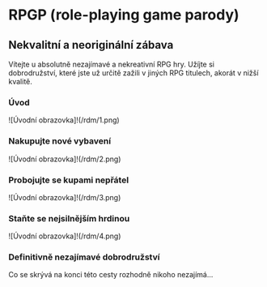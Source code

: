 # RPGP (role-playing game parody)

## Nekvalitní a neoriginální zábava
Vítejte u absolutně nezajímavé a nekreativní RPG hry. Užíjte si dobrodružství, které jste už určitě zažili v jiných RPG titulech, akorát v nižší kvalitě.
### Úvod
![Úvodní obrazovka]!(/rdm/1.png)
### Nakupujte nové vybavení
![Úvodní obrazovka]!(/rdm/2.png)
### Probojujte se kupami nepřátel
![Úvodní obrazovka]!(/rdm/3.png)
### Staňte se nejsilnějším hrdinou
![Úvodní obrazovka]!(/rdm/4.png)
### Definitivně nezajímavé dobrodružství
Co se skrývá na konci této cesty rozhodně nikoho nezajímá...